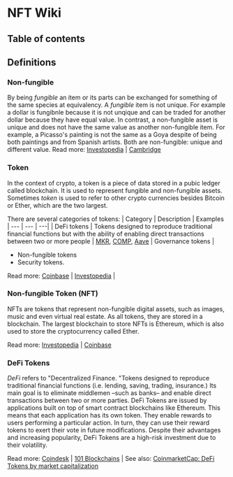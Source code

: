# NFT Wiki

## Table of contents

## Definitions

### Non-fungible

By being *fungible* an item or its parts can be exchanged for something of the same species at equivalency. A *fungible* item is not unique. For example a dollar is fungibnle because it is not unqique and can be traded for another dollar because they have equal value.
In contrast, a non-fungible asset is unique and does not have the same value as another non-fungible item. For example, a Picasso's painting is not the same as a Goya despite of being both paintings and from Spanish artists. Both are non-fungible: unique and different value.
Read more: [Investopedia](https://www.investopedia.com/terms/f/fungibility.asp) | [Cambridge](https://dictionary.cambridge.org/us/dictionary/english/fungible)

### Token

In the context of crypto, a token is a piece of data stored in a pubic ledger called blockchain. It is used to represent fungible and non-fungible assets. Sometimes *token* is used to refer to other crypto currencies besides Bitcoin or Ether, which are the two largest.

There are several categories of tokens: 
| Category | Description | Examples
| --- | --- | ---|
| DeFi tokens | Tokens designed to reproduce traditional financial functions but with the ability of enabling direct transactions between two or more people | [MKR](https://makerdao.com/en/), [COMP](https://compound.finance/), [Aave](https://aave.com/)
| Governance tokens | 
- Non-fungible tokens
- Security tokens.

Read more: [Coinbase](https://www.coinbase.com/learn/crypto-basics/what-is-a-token) | [Investopedia](https://www.investopedia.com/terms/c/crypto-token.asp) |

### Non-fungible Token (NFT)

NFTs are tokens that represent non-fungible digital assets, such as images, music and even virtual real estate. As all tokens, they are stored in a blockchain. The largest blockchain to store NFTs is Ethereum, which is also used to store the cryptocurrency called Ether.

Read more: [Investopedia](https://www.investopedia.com/non-fungible-tokens-nft-5115211) | [Coinbase](https://www.coinbase.com/learn/crypto-basics/what-is-a-token)

### DeFi Tokens

*DeFi* refers to "Decentralized Finance. "Tokens designed to reproduce traditional financial functions (i.e. lending, saving, trading, insurance.) Its main goal is to eliminate middlemen –such as banks– and enable direct transactions between two or more parties. DeFi Tokens are issued by applications built on top of smart contract blockchains like Ethereum. This means that each application has its own token. They enable rewards to users performing a particular action. In turn, they can use their reward tokens to exert their vote in future modifications.
Despite their advantages and increasing popularity, DeFi Tokens are a high-risk investment due to their volatility.

Read more: [Coindesk]([Coindesk](https://www.coindesk.com/tech/2020/09/18/what-is-defi/)) | [101 Blockchains](https://101blockchains.com/defi-tokens/) |
See also: [CoinmarketCap: DeFi Tokens by market capitalization](https://coinmarketcap.com/view/defi/)
